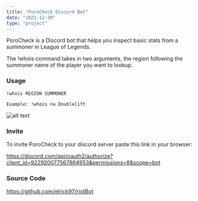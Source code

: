 ```yaml
---
title: "PoroCheck Discord Bot"
date: "2021-12-30"
type: "project"
---
```


PoroCheck is a Discord bot that helps you inspect basic stats from a summoner in League of Legends.

The !whois command takes in two arguments, the region following the summoner name of the player you want to lookup.

### Usage
```!whois REGION SUMMONER```

```Example: !whois na Doublelift```

![alt text](/images/poro-test.png)

### Invite
To invite PoroCheck to your discord server paste this link in your browser:

<https://discord.com/api/oauth2/authorize?client_id=922920077567864953&permissions=8&scope=bot>

### Source Code
<https://github.com/elrick97/riotBot>